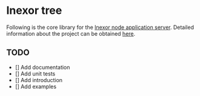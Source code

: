 # Inexor tree

Following is the core library for the [Inexor node application server](https://github.com/inexor-game/code/tree/fix_cef/node).
Detailed information about the project can be obtained [here](https://github.com/inexor-game/code).

## TODO

- [] Add documentation
- [] Add unit tests
- [] Add introduction
- [] Add examples
